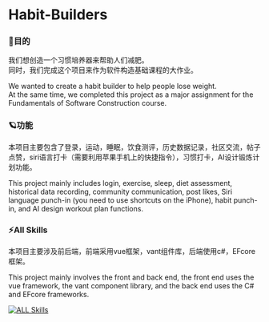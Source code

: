 # Habit-Builders

### 🤔目的
我们想创造一个习惯培养器来帮助人们减肥。
<br/>
同时，我们完成这个项目来作为软件构造基础课程的大作业。

We wanted to create a habit builder to help people lose weight.
<br/>
At the same time, we completed this project as a major assignment for the Fundamentals of Software Construction course.

### 🪐功能
本项目主要包含了登录，运动，睡眠，饮食测评，历史数据记录，社区交流，帖子点赞，siri语言打卡（需要利用苹果手机上的快捷指令），习惯打卡，AI设计锻炼计划功能。

This project mainly includes login, exercise, sleep, diet assessment, historical data recording, community communication, post likes, Siri language punch-in (you need to use shortcuts on the iPhone), habit punch-in, and AI design workout plan functions.

### ⚡All Skills
本项目主要涉及前后端，前端采用vue框架，vant组件库，后端使用c#，EFcore框架。

This project mainly involves the front and back end, the front end uses the vue framework, the vant component library, and the back end uses the C# and EFcore frameworks.

[![ALL Skills](https://skillicons.dev/icons?i=vue,c#)](https://skillicons.dev)
